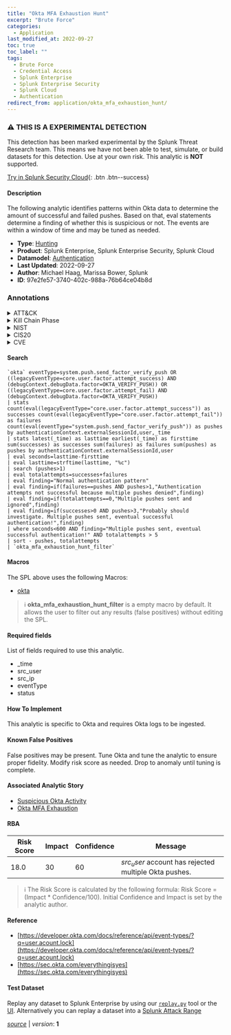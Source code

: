 ```yaml
---
title: "Okta MFA Exhaustion Hunt"
excerpt: "Brute Force"
categories:
  - Application
last_modified_at: 2022-09-27
toc: true
toc_label: ""
tags:
  - Brute Force
  - Credential Access
  - Splunk Enterprise
  - Splunk Enterprise Security
  - Splunk Cloud
  - Authentication
redirect_from: application/okta_mfa_exhaustion_hunt/
---
```


### :warning: THIS IS A EXPERIMENTAL DETECTION
This detection has been marked experimental by the Splunk Threat Research team. This means we have not been able to test, simulate, or build datasets for this detection. Use at your own risk. This analytic is **NOT** supported.


[Try in Splunk Security Cloud](https://www.splunk.com/en_us/cyber-security.html){: .btn .btn--success}

#### Description

The following analytic identifies patterns within Okta data to determine the amount of successful and failed pushes. Based on that, eval statements determine a finding of whether this is suspicious or not. The events are within a window of time and may be tuned as needed.

- **Type**: [Hunting](https://github.com/splunk/security_content/wiki/Detection-Analytic-Types)
- **Product**: Splunk Enterprise, Splunk Enterprise Security, Splunk Cloud
- **Datamodel**: [Authentication](https://docs.splunk.com/Documentation/CIM/latest/User/Authentication)
- **Last Updated**: 2022-09-27
- **Author**: Michael Haag, Marissa Bower, Splunk
- **ID**: 97e2fe57-3740-402c-988a-76b64ce04b8d

### Annotations
<details>
  <summary>ATT&CK</summary>

<div markdown="1">

#### [ATT&CK](https://attack.mitre.org/)

| ID          | Technique   | Tactic         |
| ----------- | ----------- |--------------- |
| [T1110](https://attack.mitre.org/techniques/T1110/) | Brute Force | Credential Access |

</div>
</details>


<details>
  <summary>Kill Chain Phase</summary>

<div markdown="1">

* Exploitation


</div>
</details>


<details>
  <summary>NIST</summary>

<div markdown="1">

* DE.AE



</div>
</details>

<details>
  <summary>CIS20</summary>

<div markdown="1">

* CIS 10



</div>
</details>

<details>
  <summary>CVE</summary>

<div markdown="1">


</div>
</details>


#### Search

```
`okta` eventType=system.push.send_factor_verify_push OR ((legacyEventType=core.user.factor.attempt_success) AND (debugContext.debugData.factor=OKTA_VERIFY_PUSH)) OR ((legacyEventType=core.user.factor.attempt_fail) AND (debugContext.debugData.factor=OKTA_VERIFY_PUSH)) 
| stats count(eval(legacyEventType="core.user.factor.attempt_success")) as successes count(eval(legacyEventType="core.user.factor.attempt_fail")) as failures count(eval(eventType="system.push.send_factor_verify_push")) as pushes by authenticationContext.externalSessionId,user,_time 
| stats latest(_time) as lasttime earliest(_time) as firsttime sum(successes) as successes sum(failures) as failures sum(pushes) as pushes by authenticationContext.externalSessionId,user 
| eval seconds=lasttime-firsttime 
| eval lasttime=strftime(lasttime, "%c") 
| search (pushes>1) 
| eval totalattempts=successes+failures 
| eval finding="Normal authentication pattern" 
| eval finding=if(failures==pushes AND pushes>1,"Authentication attempts not successful because multiple pushes denied",finding) 
| eval finding=if(totalattempts==0,"Multiple pushes sent and ignored",finding) 
| eval finding=if(successes>0 AND pushes>3,"Probably should investigate. Multiple pushes sent, eventual successful authentication!",finding) 
| where seconds<600 AND finding="Multiple pushes sent, eventual successful authentication!" AND totalattempts > 5 
| sort - pushes, totalattempts 
| `okta_mfa_exhaustion_hunt_filter`
```

#### Macros
The SPL above uses the following Macros:
* [okta](https://github.com/splunk/security_content/blob/develop/macros/okta.yml)

> :information_source:
> **okta_mfa_exhaustion_hunt_filter** is a empty macro by default. It allows the user to filter out any results (false positives) without editing the SPL.



#### Required fields
List of fields required to use this analytic.
* _time
* src_user
* src_ip
* eventType
* status



#### How To Implement
This analytic is specific to Okta and requires Okta logs to be ingested.
#### Known False Positives
False positives may be present. Tune Okta and tune the analytic to ensure proper fidelity. Modify risk score as needed. Drop to anomaly until tuning is complete.

#### Associated Analytic Story
* [Suspicious Okta Activity](/stories/suspicious_okta_activity)
* [Okta MFA Exhaustion](/stories/okta_mfa_exhaustion)




#### RBA

| Risk Score  | Impact      | Confidence   | Message      |
| ----------- | ----------- |--------------|--------------|
| 18.0 | 30 | 60 | $src_user$ account has rejected multiple Okta pushes. |


> :information_source:
> The Risk Score is calculated by the following formula: Risk Score = (Impact * Confidence/100). Initial Confidence and Impact is set by the analytic author.


#### Reference

* [https://developer.okta.com/docs/reference/api/event-types/?q=user.acount.lock](https://developer.okta.com/docs/reference/api/event-types/?q=user.acount.lock)
* [https://sec.okta.com/everythingisyes](https://sec.okta.com/everythingisyes)



#### Test Dataset
Replay any dataset to Splunk Enterprise by using our [`replay.py`](https://github.com/splunk/attack_data#using-replaypy) tool or the [UI](https://github.com/splunk/attack_data#using-ui).
Alternatively you can replay a dataset into a [Splunk Attack Range](https://github.com/splunk/attack_range#replay-dumps-into-attack-range-splunk-server)




[*source*](https://github.com/splunk/security_content/tree/develop/detections/experimental/application/okta_mfa_exhaustion_hunt.yml) \| *version*: **1**